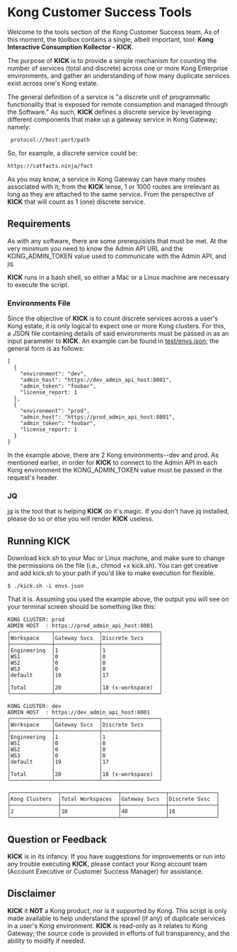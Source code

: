 # Kong Customer Success Tools

Welcome to the tools section of the Kong Customer Success team. As of this moment, the toolbox contains a single, albeit important, tool: **Kong Interactive Consumption Kollector - KICK**.

The purpose of **KICK** is to provide a simple mechanism for counting the number of services (total and discrete) across one or more Kong Enterprise environments, and gather an understanding of how many duplicate services exist across one's Kong estate.

The general definition of a service is "a discrete unit of programmatic functionality that is exposed for remote consumption and managed through the Software." As such, **KICK** defines a discrete service by leveraging different components that make up a gateway service in Kong Gateway; namely:

     protocol://host:port/path

So, for example, a discrete service could be:

    https://catfacts.ninja/fact

As you may know, a service in Kong Gateway can have many routes associated with it; from the **KICK** lense, 1 or 1000 routes are irrelevant as long as they are attached to the same service. From the perspective of **KICK** that will count as 1 (one) discrete service.

## Requirements

As with any software, there are some prerequisists that must be met. At the very minimum you need to know the Admin API URL and the KONG_ADMIN_TOKEN value used to communicate with the Admin API, and jq.

**KICK** runs in a bash shell, so either a Mac or a Linux machine are necessary to execute the script.

### Environments File

Since the objective of **KICK** is to count discrete services across a user's Kong estate, it is only logical to expect one or more Kong clusters. For this, a JSON file containing details of said environments must be passed in as an input parameter to **KICK**. An example can be found in [test/envs.json](test/envs.json); the general form is as follows:

    [
      {
        "environment": "dev",
        "admin_host": "https://dev_admin_api_host:8001",
        "admin_token": "foobar",
        "license_report: 1
      },
      {
        "environment": "prod",
        "admin_host": "https://prod_admin_api_host:8001",
        "admin_token": "foobar",
        "license_report: 1
      }
    }

In the example above, there are 2 Kong environments--dev and prod. As mentioned earlier, in order for **KICK** to connect to the Admin API in each Kong environment the KONG_ADMIN_TOKEN value must be passed in the request's header.

### JQ

[jq](https://jqlang.github.io/jq/) is the tool that is helping **KICK** do it's magic. If you don't have jq installed, please do so or else you will render **KICK** useless.

## Running KICK

Download kick.sh to your Mac or Linux machine, and make sure to change the permissions on the file (i.e., chmod +x kick.sh). You can get creative and add kick.sh to your path if you'd like to make execution for flexible.

    $ ./kick.sh -i envs.json

That it is. Assuming you used the example above, the output you will see on your terminal screen should be something like this:

    KONG CLUSTER: prod
    ADMIN HOST  : https://prod_admin_api_host:8001
    ┌─────────────┬──────────────┬──────────────────┐
    │Workspace    │Gateway Svcs  │Discrete Svcs     │
    ├─────────────┼──────────────┼──────────────────┤
    │Engineering  │1             │1                 │
    │WS1          │0             │0                 │
    │WS2          │0             │0                 │
    │WS3          │0             │0                 │
    │default      │19            │17                │
    │             │              │                  │
    │Total        │20            │18 (x-workspace)  │
    └─────────────┴──────────────┴──────────────────┘

    KONG CLUSTER: dev
    ADMIN HOST  : https://dev_admin_api_host:8001
    ┌─────────────┬──────────────┬──────────────────┐
    │Workspace    │Gateway Svcs  │Discrete Svcs     │
    ├─────────────┼──────────────┼──────────────────┤
    │Engineering  │1             │1                 │
    │WS1          │0             │0                 │
    │WS2          │0             │0                 │
    │WS3          │0             │0                 │
    │default      │19            │17                │
    │             │              │                  │
    │Total        │20            │18 (x-workspace)  │
    └─────────────┴──────────────┴──────────────────┘

    ┌───────────────┬──────────────────┬──────────────┬───────────────┐
    │Kong Clusters  │Total Workspaces  │Gateway Svcs  │Discrete Svsc  │
    ├───────────────┼──────────────────┼──────────────┼───────────────┤
    │2              │10                │40            │18             │
    └───────────────┴──────────────────┴──────────────┴───────────────┘

## Question or Feedback

**KICK** is in its infancy. If you have suggestions for improvements or run into any trouble executing **KICK**, please contact your Kong account team (Account Executive or Customer Success Manager) for assistance.

## Disclaimer

**KICK** it **NOT** a Kong product, nor is it supported by Kong. This script is only made available to help understand the sprawl (if any) of duplicate services in a user's Kong environment. **KICK** is read-only as it relates to Kong Gateway; the source code is provided in efforts of full transparency, and the ability to modify if needed.
      
